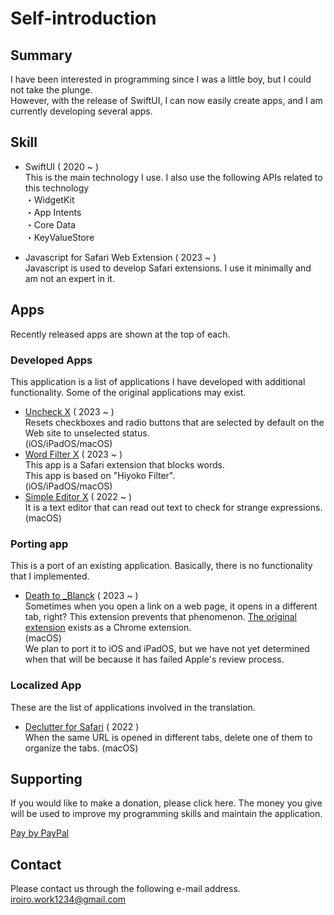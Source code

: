 #  Self-introduction

## Summary
I have been interested in programming since I was a little boy, but I could not take the plunge.  
However, with the release of SwiftUI, I can now easily create apps, and I am currently developing several apps.

## Skill
- SwiftUI ( 2020 ~ )  
  This is the main technology I use. I also use the following APIs related to this technology  
・WidgetKit  
・App Intents  
・Core Data  
・KeyValueStore  

- Javascript for Safari Web Extension ( 2023 ~ )  
Javascript is used to develop Safari extensions. I use it minimally and am not an expert in it.

## Apps
Recently released apps are shown at the top of each.

### Developed Apps
This application is a list of applications I have developed with additional functionality. Some of the original applications may exist.  
- [Uncheck X](https://apps.apple.com/jp/app/uncheck-x/id6446932202?mt=12) ( 2023 ~ )  
  Resets checkboxes and radio buttons that are selected by default on the Web site to unselected status.  
  (iOS/iPadOS/macOS)
- [Word Filter X](https://apps.apple.com/us/app/word-filter-x/id1668831130) ( 2023 ~ )  
  This app is a Safari extension that blocks words.  
  This app is based on "Hiyoko Filter".  
  (iOS/iPadOS/macOS)
- [Simple Editor X](https://apps.apple.com/us/app/simple-editor-x/id1612026794) ( 2022 ~ )  
  It is a text editor that can read out text to check for strange expressions.  
  (macOS)

### Porting app
This is a port of an existing application. Basically, there is no functionality that I implemented.
- [Death to _Blanck](https://apps.apple.com/us/app/id1672080999) ( 2023 ~ )  
Sometimes when you open a link on a web page, it opens in a different tab, right? This extension prevents that phenomenon.
[The original extension](https://chrome.google.com/webstore/detail/death-to-blank/gneobebnilffgkejpfhlgkmpkipgbcno?gl=JP&hl=ja) exists as a Chrome extension.  
(macOS)  
We plan to port it to iOS and iPadOS, but we have not yet determined when that will be because it has failed Apple's review process.
  

### Localized App
These are the list of applications involved in the translation.
- [Declutter for Safari](https://apps.apple.com/jp/app/id1574021257) ( 2022 )  
  When the same URL is opened in different tabs, delete one of them to organize the tabs.
  (macOS)

<!--
## Ask me about
-->
## Supporting
If you would like to make a donation, please click here. The money you give will be used to improve my programming skills and maintain the application.  

[Pay by PayPal](https://paypal.me/iroiroWork?country.x=JP&locale.x=ja_JP)

## Contact
Please contact us through the following e-mail address.  
[iroiro.work1234@gmail.com](mailto:iroiro.work1234@gmail.com)


<!--
- 🔭 I’m currently working on ...
- 🌱 I’m currently learning ...
- 👯 I’m looking to collaborate on ...
- 🤔 I’m looking for help with ...
- 😄 Pronouns: ...
- ⚡ Fun fact: ...
-->

